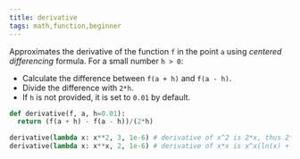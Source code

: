 ```yaml
---
title: derivative
tags: math,function,beginner
---
```


Approximates the derivative of the function `f` in the point `a` using *centered differencing* formula.
For a small number `h > 0`:

- Calculate the difference between `f(a + h)` and `f(a - h)`.
- Divide the difference with `2*h`.
- If `h` is not provided, it is set to `0.01` by default.

```py
def derivative(f, a, h=0.01):
  return (f(a + h) - f(a - h))/(2*h)
```

```py
derivative(lambda x: x**2, 3, 1e-6) # derivative of x^2 is 2*x, thus 2*3 approx. 6
derivative(lambda x: x**x, 2, 1e-6) # derivative of x*x is x^x(ln(x) + 1), thus approx. 6.772
```
